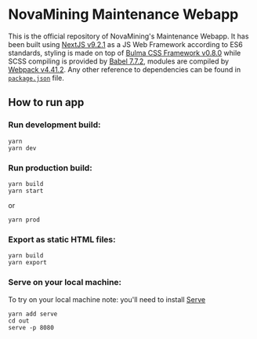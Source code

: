 # NovaMining Maintenance Webapp

This is the official repository of NovaMining's Maintenance Webapp. It has been built using [NextJS v9.2.1](https://github.com/zeit/next.js) as a JS Web Framework according to ES6 standards, styling is made on top of [Bulma CSS Framework v0.8.0](https://github.com/jgthms/bulma) while SCSS compiling is provided by [Babel 7.7.2](https://babeljs.io/), modules are compiled by [Webpack v4.41.2](https://webpack.js.org/). Any other reference to dependencies can be found in [`package.json`](https://github.com/novamining-network/novamining-maintenance/blob/master/package.json) file.

## How to run app

### Run development build:

```
yarn
yarn dev
```

### Run production build:

```
yarn build
yarn start
```
or
```
yarn prod
```

### Export as static HTML files:

```
yarn build
yarn export
```

### Serve on your local machine:

To try on your local machine note: you'll need to install [Serve](https://github.com/zeit/serve)

```
yarn add serve
cd out
serve -p 8080
```
